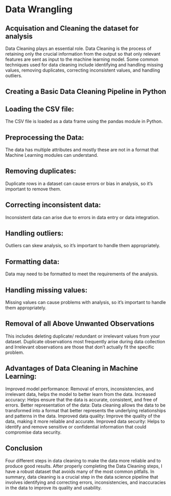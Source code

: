 # Data Wrangling
## Acquisation and Cleaning the dataset for analysis
 Data Cleaning plays an essential role. Data Cleaning is the process of retaining only the crucial information from the output so that only relevant features are sent as input to the machine learning model.
 Some common techniques used for data cleaning include identifying and handling missing values, removing duplicates, correcting inconsistent values, and handling outliers.
## Creating a Basic Data Cleaning Pipeline in Python

## Loading the CSV file: 
The CSV file is loaded as a data frame using the pandas module in Python.
## Preprocessing the Data: 
The data has multiple attributes and mostly these are not in a format that Machine Learning modules can understand. 
## Removing duplicates: 
Duplicate rows in a dataset can cause errors or bias in analysis, so it’s important to remove them.
## Correcting inconsistent data: 
Inconsistent data can arise due to errors in data entry or data integration. 
## Handling outliers: 
Outliers can skew analysis, so it’s important to handle them appropriately. 
## Formatting data: 
Data may need to be formatted to meet the requirements of the analysis. 
## Handling missing values: 
Missing values can cause problems with analysis, so it’s important to handle them appropriately. 
## Removal of all Above Unwanted Observations
This includes deleting duplicate/ redundant or irrelevant values from your dataset. Duplicate observations most frequently arise during data collection and Irrelevant observations are those that don’t actually fit the specific problem. 
## Advantages of Data Cleaning in Machine Learning:
Improved model performance: Removal of errors, inconsistencies, and irrelevant data, helps the model to better learn from the data.
Increased accuracy: Helps ensure that the data is accurate, consistent, and free of errors.
Better representation of the data: Data cleaning allows the data to be transformed into a format that better represents the underlying relationships and patterns in the data.
Improved data quality: Improve the quality of the data, making it more reliable and accurate.
Improved data security: Helps to identify and remove sensitive or confidential information that could compromise data security.
## Conclusion
 Four different steps in data cleaning to make the data more reliable and to produce good results. After properly completing the Data Cleaning steps, I have a robust dataset that avoids many of the most common pitfalls. In summary, data cleaning is a crucial step in the data science pipeline that involves identifying and correcting errors, inconsistencies, and inaccuracies in the data to improve its quality and usability.
